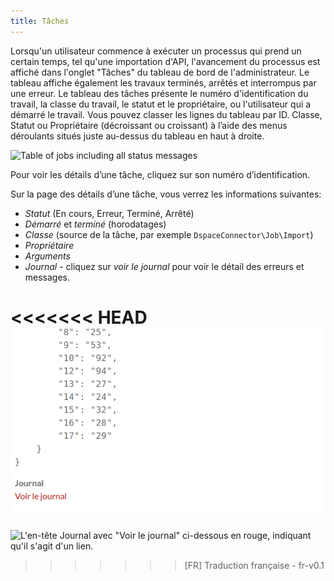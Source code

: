```yaml
---
title: Tâches
---
```


Lorsqu'un utilisateur commence à exécuter un processus qui prend un certain temps, tel qu'une importation d'API, l'avancement du processus est affiché dans l'onglet "Tâches" du tableau de bord de l'administrateur. Le tableau affiche également les travaux terminés, arrêtés et interrompus par une erreur. Le tableau des tâches présente le numéro d'identification du travail, la classe du travail, le statut et le propriétaire, ou l'utilisateur qui a démarré le travail. Vous pouvez classer les lignes du tableau par ID. Classe, Statut ou Propriétaire (décroissant ou croissant) à l’aide des menus déroulants situés juste au-dessus du tableau en haut à droite.

![Table of jobs including all status messages](adminfiles/jobstable.png)

Pour voir les détails d’une tâche, cliquez sur son numéro d’identification. 

Sur la page des détails d’une tâche, vous verrez les informations suivantes:

- *Statut* (En cours, Erreur, Terminé, Arrêté) 
- *Démarré* et *terminé* (horodatages) 
- *Classe* (source de la tâche, par exemple `DspaceConnector\Job\Import`)
- *Propriétaire*
- *Arguments*
- *Journal* - cliquez sur *voir le journal* pour voir le détail des erreurs et messages.

<<<<<<< HEAD
![The Logs heading with “view logs” below in orange, indicating it is a link](adminfiles/jobs_viewlog.png)
=======
![L'en-tête Journal avec "Voir le journal" ci-dessous en rouge, indiquant qu'il s'agit d'un lien.](/admin/adminfiles/taches_log.png)
>>>>>>> [FR] Traduction française - fr-v0.1
